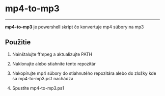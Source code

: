 # mp4-to-mp3

---

**mp4-to-mp3** je powershell skript čo konvertuje mp4 súbory na mp3

## Použitie

1. Nainštalujte ffmpeg a aktualizujte PATH

2. Naklonujte alebo stiahnite tento repozitár

3. Nakopírujte mp4 súbory do stiahnutého repozitára alebo do zložky kde sa mp4-to-mp3.ps1 nachádza

4. Spustite mp4-to-mp3.ps1